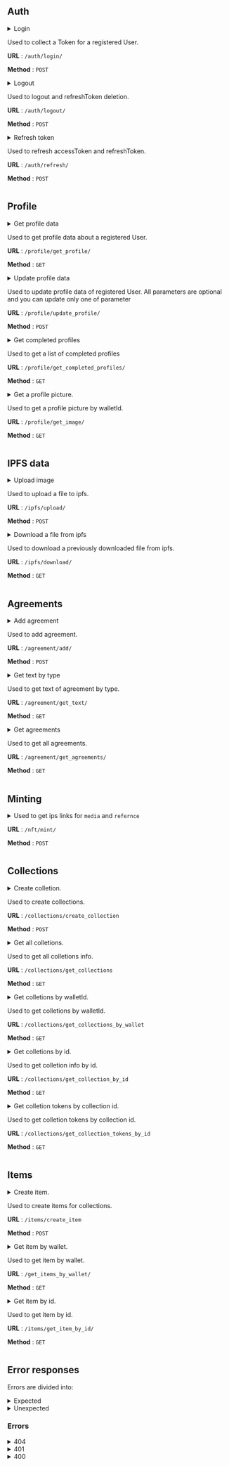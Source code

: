 ## Auth
<details>
<summary>
Login

Used to collect a Token for a registered User.

**URL** : `/auth/login/`

**Method** : `POST`
</summary>

**Auth required** : NO

**Data constraints**

```json
{
  "walletId": "[valid near address]",
}
```

**Data example**

```json
{
  "walletId": "duck2020.testnet",
}
```

## Success Response

**Code** : `200 OK`

**Content example**

```json
{
  "user": {
    "walletId": "duck2020.testnet"
  },
  "accessToken": "eyJhbGciOiJIUzI1NiIsInR5cCI6IkpXVCJ9.eyJ3YWxsZXRfaWQiOiIxMjExMTExMTExMTExMTExMTExMSIsImlhdCI6MTY1MDI3NzQ0MiwiZXhwIjoxNjUwMzc3NDQyfQ.OwjFrp6GduXAsF76Ft_xf8f58MyoQetq6-n6p9qjGBI",
  "refreshToken": "eyJhbGciOiJIUzI1NiIsInR5cCI6IkpXVCJ9.eyJ3YWxsZXRfaWQiOiIxMjExMTExMTExMTExMTExMTExMSIsImlhdCI6MTY1MDI3NzQ0MiwiZXhwIjoxNjUwMzc3NDQyfQ.F8J_lWrNOhBGa2UCYfpK2zrV-X36MzmAGSMSfR0nCkM"
}
```

## Error Response

**Condition** : -

**Code** : `400 BAD REQUEST`

**Content** :

```json
{

}
```
</details>

<details>
<summary>
Logout

Used to logout and refreshToken deletion.

**URL** : `/auth/logout/`

**Method** : `POST`
</summary>

**Auth required** : NO

**Data constraints**

```json
{
  "refreshToken": "[contained in cookies]",
}
```

**Data example**

```json
{
  "refreshToken": "eyJhbGciOiJIUzI1NiIsI......EzxnH4DlFv9OZLl4cHApJYnM",
}
```

## Success Response

**Code** : `200 OK`

**Content example**

```json
{
  
}
```

## Error Response

**Condition** : -

**Code** : `400 BAD REQUEST`

**Content** :

```json
{

}
```
</details>

<details>
<summary>
Refresh token

Used to refresh accessToken and refreshToken.

**URL** : `/auth/refresh/`

**Method** : `POST`
</summary>

**Auth required** : NO

**Data constraints**
 
```json
{
  "refreshToken": "[contained in cookies]",
}
```

**Data example**

```json
{
  "refreshToken": "eyJhbGciOiJIUzI1NiIsI......EzxnH4DlFv9OZLl4cHApJYnM",
}
```

## Success Response

**Code** : `200 OK`

**Content example**

```json
{
    "user": {
        "walletId": "duck2020.testnet"
    },
    "accessToken": "eyJhbGciOiJIUzI1NiIs.....ZcQ5mUqbl1StDnjMeqk",
    "refreshToken": "eyJhbGciOiJIUzI1Nig.....OO6nR97hio1qb22_EqU"
}
```
</details>


## Profile
<details>
<summary>
Get profile data

Used to get profile data about a registered User.

**URL** : `/profile/get_profile/`

**Method** : `GET`
</summary>

**Auth required** : YES

**Data constraints**

```json
{
  "walletId": "is extracted automatically from the accessToken",
}
```

**Data example**

```json
Request Headers
{
  "Authorization": "Bearer eyJhbGciOiJIUzI1NiIsInR5cCI6IkpXVCJ9.eyJ3YWxsZXRfaWQiOiJjMTliMDAzMzk0IiwiaWF0IjoxNjUwMzkzMzI2LCJleHAiOjE2NTAzOTUxMjZ9.7pFlmZH_4yMVM9RAkUOMBZgJFFyGRVEZ5ZM0fKyjoGM"
}
```

## Success Response

**Code** : `200 OK`

**Content example**

```json
{
  "id": 1,
  "walletId": 12321,
  "profilePicture": null,
  "country": "USA",
  "documentType": "passport",
  "passportNumber": "191493",
  "name": "Test",
  "surname": "TestSur",
  "patronymicName": "TestPatronymic",
  "createdAt": "2022-04-18T10:48:17.000Z",
  "completed": false
}
```
</details>
<details>
<summary>
Update profile data

Used to update profile data of registered User. All parameters are optional and you can update only one of parameter

**URL** : `/profile/update_profile/`

**Method** : `POST`
</summary>

**Auth required** : YES

**Data constraints**

```json
{
  "walletId": "[is extracted automatically from the accessToken]",
  "profilePicture":"[img in base64]",
  "country": "[string]",
  "documentType":"[string]",
  "passportNumber":"[string]",
  "name":"[string]",
  "surname":"[string]",
  "patronymicName":"[string]"
}
```

**Data example**

```json
Request Headers
{
  "Authorization": "Bearer eyJhbGciOiJIUzI1NiIsInR5cCI6IkpXVCJ9.eyJ3YWxsZXRfaWQiOiJjMTliMDAzMzk0IiwiaWF0IjoxNjUwMzkzMzI2LCJleHAiOjE2NTAzOTUxMjZ9.7pFlmZH_4yMVM9RAkUOMBZgJFFyGRVEZ5ZM0fKyjoGM"
}
Request Body
{
  "profilePicture": null,
  "country": "USA",
  "documentType": "passport",
  "passportNumber": "191493",
  "name": "Test",
  "surname": "TestSur",
  "patronymicName": "TestPatronymic",
}
```


## Success Response

**Code** : `200 OK`

**Content example**

```json
{
  "id": 1,
  "walletId": 12321,
  "profilePicture": null,
  "country": "USA",
  "documentType": "passport",
  "passportNumber": "191493",
  "name": "Test",
  "surname": "TestSur",
  "patronymicName": "TestPatronymic",
  "createdAt": "2022-04-18T10:48:17.000Z"
  "completed": false
}
```
</details>

<details>
<summary>
Get completed profiles

Used to get a list of completed profiles

**URL** : `/profile/get_completed_profiles/`

**Method** : `GET`
</summary>

**Auth required** : YES

**Data constraints**

```json
{
  "walletId": "is extracted automatically from the accessToken",
}
```

**Data example**

```json
Request Headers
{
  "Authorization": "Bearer eyJhbGciOiJIUzI1NiIsInR5cCI6IkpXVCJ9.eyJ3YWxsZXRfaWQiOiJjMTliMDAzMzk0IiwiaWF0IjoxNjUwMzkzMzI2LCJleHAiOjE2NTAzOTUxMjZ9.7pFlmZH_4yMVM9RAkUOMBZgJFFyGRVEZ5ZM0fKyjoGM"
}
```

## Success Response

**Code** : `200 OK`
  
 Array of completed profiles:

**Content constraints**

```json
[
     {
        "walletId": "[string]",
        "name": "[string]",
        "surname": "[string]",
        "profilePicture": "[image in base64]"
     }
]
```

**Content example**

  
```json
[
    {
        "walletId": "1111111222.testnet",
        "name": "Test123",
        "surname": "TestSur",
        "profilePicture": "eyJhbGci....OiJIU"
    },
    {
        "walletId": "11111.testnet",
        "name": "Test",
        "surname": "TestSur",
        "profilePicture": "eyJhbG....ciOiJIU"
    }
]
```
  
## Error Response

**Condition** : -

**Code** : `400 BAD REQUEST`

**Content** :

```json
{

}
```
  
</details>


<details>
<summary>
Get a profile picture.

Used to get a profile picture by walletId.

**URL** : `/profile/get_image/`

**Method** : `GET`
</summary>

**Auth required** : YES

**Data constraints**

```json
{
  "walletId": "is extracted automatically from the accessToken",
}
```

**Data example**

```json
Request Headers
{
  "Authorization": "Bearer eyJhbGciOiJIUzI1NiIsInR5cCI6IkpXVCJ9.eyJ3YWxsZXRfaWQiOiJjMTliMDAzMzk0IiwiaWF0IjoxNjUwMzkzMzI2LCJleHAiOjE2NTAzOTUxMjZ9.7pFlmZH_4yMVM9RAkUOMBZgJFFyGRVEZ5ZM0fKyjoGM"
}
```

## Success Response

**Code** : `200 OK`
  
 Array of completed profiles:

**Content constraints**

```json
     {
        "profilePicture": "[image in base64]"
     }
```

**Content example**

  
```json
  
    {

        "profilePicture": "eyJhbG....ciOiJIU"
    }

```
  
## Error Response

**Condition** : -

**Code** : `400 BAD REQUEST`

**Content** :

```json
{

}
```
  
</details>

## IPFS data
<details>
<summary>
Upload image

Used to upload a file to ipfs.

**URL** : `/ipfs/upload/`

**Method** : `POST`
</summary>

**Auth required** : YES

**Data constraints**

```json
{
  "walletId": "[is extracted automatically from the accessToken]",
  "data":"[img in base64]",
}
```

**Data example**

```json
Request Headers
{
  "Authorization": "Bearer eyJhbGciOiJIUzI1NiIsInR5cCI6IkpXVCJ9.eyJ3YWxsZXRfaWQiOiJjMTliMDAzMzk0IiwiaWF0IjoxNjUwMzkzMzI2LCJleHAiOjE2NTAzOTUxMjZ9.7pFlmZH_4yMVM9RAkUOMBZgJFFyGRVEZ5ZM0fKyjoGM"
}
Request Body
{
  "data": "JVBERi0xLjcNCiW1tbW1DQo.....IDAgb2JqDQo8PC9UeXBlL0NhdGFs",
}
```


## Success Response

**Code** : `200 OK`

**Content example**

```json
{
  "hash": "QmVTh5EFPXTuoKPUZAKyNE25241v3xGeek8jHKsKSRKqCE"
}
```
## Error Response

**Condition** : -

**Code** : `400 BAD REQUEST`

**Content** :

```json
{

}
```
</details>
<details>
<summary>
Download a file from ipfs
  
Used to download a previously downloaded file from ipfs.

**URL** : `/ipfs/download/`

**Method** : `GET`
</summary>

**Auth required** : YES

**Data constraints**

```json
{
  "walletId": "[is extracted automatically from the accessToken]",
  "hash": "[string]",
}
```

**Data example**

```json
{
  "walletId": "duck2020.testnet",
  "hash": "QmVTh5EFPXTuoKPUZAKyNE25241v3xGeek8jHKsKSRKqCE",
}
```

## Success Response

**Code** : `200 OK`

**Content example**

```json
{
    "filename": "QmVTh5EFPXTuoKPUZAKyNE25241v3xGeek8jHKsKSRKqCE.pdf",
    "data": "JVBERi0xLjcNCiW1tbW1DQoxIDAgb2......JqDQo8PC9UeXBlL0NhdGFsb2cvUGFnZ",
}
```

## Error Response

**Condition** : -

**Code** : `400 BAD REQUEST`

**Content** :

```json
{

}
```
  
</details>

## Agreements
<details>
<summary>
Add agreement

Used to add agreement.

**URL** : `/agreement/add/`

**Method** : `POST`
</summary>

**Auth required** : YES

**Data constraints**

```json
{
  "walletId": "[is extracted automatically from the accessToken]",
  "type":"[string]",
  "text": "[string]",
  "description":"[string]",
}
```

**Data example**

```json
Request Headers
{
  "Authorization": "Bearer eyJhbGciOiJIUzI1NiIsInR5cCI6IkpXVCJ9.eyJ3YWxsZXRfaWQiOiJjMTliMDAzMzk0IiwiaWF0IjoxNjUwMzkzMzI2LCJleHAiOjE2NTAzOTUxMjZ9.7pFlmZH_4yMVM9RAkUOMBZgJFFyGRVEZ5ZM0fKyjoGM"
}
Request Body
{
  "type":"full",
  "text": "My agreement 24/04/2022",
  "description":"My first test agreement.",
}
```


## Success Response

**Code** : `200 OK`

**Content example**

```json
{
    "id": 2,
    "type": "full",
    "text": "My agreement 24/04/2022",
    "description": "My first test agreement."
}
```
## Error Response

**Condition** : -

**Code** : `400 BAD REQUEST`

**Content** :

```json
{

}
```
  
</details>
</details>

<details>
<summary>
Get text by type

Used to get text of agreement by type.

**URL** : `/agreement/get_text/`

**Method** : `GET`
</summary>

**Auth required** : YES

**Data constraints**

```json
{
  "walletId": "is extracted automatically from the accessToken",
  "type":"[string]",
}
```

**Data example**

```json
Request Headers
{
  "Authorization": "Bearer eyJhbGciOiJIUzI1NiIsInR5cCI6IkpXVCJ9.eyJ3YWxsZXRfaWQiOiJjMTliMDAzMzk0IiwiaWF0IjoxNjUwMzkzMzI2LCJleHAiOjE2NTAzOTUxMjZ9.7pFlmZH_4yMVM9RAkUOMBZgJFFyGRVEZ5ZM0fKyjoGM"
}
  
Request params
{
  "type":"Test",
}
```

## Success Response

**Code** : `200 OK`

**Content example**

```json
{
    "text": "My agreement 24/04/2022"
}
```
## Error Response

**Condition** : -

**Code** : `400 BAD REQUEST`

**Content** :

```json
{

}
```
  
</details>
</details>


<details>
<summary>
Get agreements

Used to get all agreements.

**URL** : `/agreement/get_agreements/`

**Method** : `GET`
</summary>

**Auth required** : YES

**Data constraints**

```json
{
  "walletId": "is extracted automatically from the accessToken",
}
```

**Data example**

```json
Request Headers
{
  "Authorization": "Bearer eyJhbGciOiJIUzI1NiIsInR5cCI6IkpXVCJ9.eyJ3YWxsZXRfaWQiOiJjMTliMDAzMzk0IiwiaWF0IjoxNjUwMzkzMzI2LCJleHAiOjE2NTAzOTUxMjZ9.7pFlmZH_4yMVM9RAkUOMBZgJFFyGRVEZ5ZM0fKyjoGM"
}
```

## Success Response

**Code** : `200 OK`

**Content example**

List of agreements:
  
```json
[
    {
        "id": 1,
        "type": "11111111testType",
        "text": "My agreement №1 24/04/2022",
        "description": "My first test agreement"
    },
    {
        "id": 2,
        "type": "testType",
        "text": "My agreement №2 24/04/2022",
        "description": "Test description"
    }
]
```
  
## Error Response

**Condition** : -

**Code** : `400 BAD REQUEST`

**Content** :

```json
{

}
```

  
</details>

## Minting
<details>
<summary>
  Used to get ips links for <code>media</code> and <code>refernce</code>
  
**URL** : `/nft/mint/`

**Method** : `POST`
</summary>

**Auth required** : YES

**Data constraints**

```json
{
  "title":"[string]",
  "description": "[string]",
  "category":"[string]",
  "media": "[img in base64]",
  "typeOfMedia":"[string]",
  "sellType":"[string]",
  "collection": "[string]",
  "tags":"[string]",
}
  
```

**Data example**

```json
Request Headers
{
  "Authorization": "Bearer eyJhbGciOiJIUzI1NiIsInR5cCI6IkpXVCJ9.eyJ3YWxsZXRfaWQiOiJjMTliMDAzMzk0IiwiaWF0IjoxNjUwMzkzMzI2LCJleHAiOjE2NTAzOTUxMjZ9.7pFlmZH_4yMVM9RAkUOMBZgJFFyGRVEZ5ZM0fKyjoGM"
}
Request Body
{
  "title":"Tiger",
  "description": "Tiger",
  "category":"Animals",
  "media": "R0lGODlhMgA.......yAPcAAAAA",
  "typeOfMedia":"",
  "sellType":"",
  "collection": "Test",
  "tags":"",
}
```


## Success Response

**Code** : `200 OK`

**Content example**

```json
{
    "address": "0:af513d6a7d8c0bcaeb502bbcf56e204427ef4d4510458b25a42773c25012586e",
}
```
## Error Response

**Condition** : -

**Code** : `400 BAD REQUEST`

**Content** :

```json
{

}
```
  
</details>



## Collections
<details>
<summary>
Create colletion.

Used to create collections.

**URL** : `/collections/create_collection`

**Method** : `POST`
</summary>

**Auth required** : YES

**Data constraints**

```json
{
    "walletId": "[is extracted automatically from the accessToken]",
    "picture": "[img in base64]",
    "name": "[string]",
    "description": "[string]",
}
```

**Data example**

```json
{
    "walletId": "duck2020.testnet",
    "picture": "KJDJKK.....KDFKKK",
    "name": "Name",
    "description": "Test collection",
}
```

## Success Response

**Code** : `200 OK`

**Content example**

```json
{
    "id": 3,
    "walletId": "duck2020.testnet",
    "name": "Name",
    "picture": "KJDJKK.....KDFKKK",
    "description": "Test collection.",
    "createdAt": "2022-04-26T21:21:10.000Z"
}
```

## Error Response

**Condition** : -

**Code** : `400 BAD REQUEST`

**Content** :

```json
{

}
```
</details>



<details>
<summary>
Get all colletions.

Used to get all colletions info.

**URL** : `/collections/get_collections`

**Method** : `GET`
</summary>

**Auth required** : NO

**Data constraints**

```json
{
}
```

**Data example**

```json
{
}
```

## Success Response

**Code** : `200 OK`

**Content example**

```json
[
    {
        "id": 1,
        "walletId": "duck2020.testnet",
        "name": "First",
        "picture": null,
        "description": "Chess collection.",
        "createdAt": "2022-04-26T21:19:24.000Z"
    },
    {
        "id": 2,
        "walletId": "duck2020.testnet",
        "name": "Second",
        "picture": null,
        "description": "Small village near Chicago.",
        "createdAt": "2022-04-26T21:19:26.000Z"
    }
]
```

## Error Response

**Condition** : -

**Code** : `400 BAD REQUEST`

**Content** :

```json
{

}
```
</details>




<details>
<summary>
Get colletions by walletId.

Used to get colletions by walletId.

**URL** : `/collections/get_collections_by_wallet`

**Method** : `GET`
</summary>

**Auth required** : YES

**Data constraints**

```json
{
    "walletId": "[is extracted automatically from the accessToken]",
}
```

**Data example**

```json
{
    "walletId": "duck2020.testnet",
}
```

## Success Response

**Code** : `200 OK`

**Content example**

```json
[
    {
        "id": 1,
        "walletId": "duck2020.testnet",
        "name": "First",
        "picture": null,
        "description": "Chess collection.",
        "createdAt": "2022-04-26T21:19:24.000Z"
    },
    {
        "id": 2,
        "walletId": "duck2020.testnet",
        "name": "Second",
        "picture": null,
        "description": "Small village near Chicago.",
        "createdAt": "2022-04-26T21:19:26.000Z"
    }
]
```

## Error Response

**Condition** : -

**Code** : `400 BAD REQUEST`

**Content** :

```json
{

}
```
</details>




<details>
<summary>
Get colletions by id.

Used to get colletion info by id.

**URL** : `/collections/get_collection_by_id`

**Method** : `GET`
</summary>

**Auth required** : YES

**Data constraints**

```json
{
    "id": "[number]",
}
```

**Data example**

```json
{
    "id": "1",
}
```

## Success Response

**Code** : `200 OK`

**Content example**

```json
{
    "collection": {
        "id": 1,
        "walletId": "duck2020.testnet1212332",
        "name": "",
        "description": null,
        "picture": null,
        "createdAt": "2022-04-30T13:41:45.000Z"
    },
    "collectionTokens": 0
}

```

## Error Response

**Condition** : -

**Code** : `400 BAD REQUEST`

**Content** :

```json
{

}
```
</details>



<details>
<summary>
Get colletion tokens by collection id.

Used to get colletion tokens by collection id.

**URL** : `/collections/get_collection_tokens_by_id`

**Method** : `GET`
</summary>

**Auth required** : YES

**Data constraints**

```json
{
    "id": "[number]",
}
```

**Data example**

```json
{
    "id": "1",
}
```

## Success Response

**Code** : `200 OK`

**Content example**

```json
[
    {
        "title": "CONTROL TEST",
        "description": "test",
        "price": "10",
        "media": "bafybeig66lnkx2fx4hdrxvcrfl76f2hwcfwyr4voqdbbh3duvs6lda47ma.ipfs.infura-ipfs.io",
        "collection": "Test",
        "address": "0:3213540b6c5baa579dc21d6d436be84468201146a5992edcfccb1df50a3452f4",
        "owner": "0:decc4291fcb1f4818413f6de58ffa5e44a222bf32a2fa56f04dc34e959f47948",
        "creator": "0:0eb093156b485497001f06cf5332861b34f306963c2476af5f433fe7050da0a0",
        "createdAt": "1651671222"
    }
]

```

## Error Response

**Condition** : -

**Code** : `400 BAD REQUEST`

**Content** :

```json
{

}
```
</details>



## Items
<details>
<summary>
Create item.

Used to create items for collections.

**URL** : `/items/create_item`

**Method** : `POST`
</summary>

**Auth required** : YES
 
**Data constraints**

```json
{
  "walletId": "[is extracted automatically from the accessToken]",
  "name": "[string]",
  "description": "[string]",
  "address": "[string]",
  "image": "[img in base64]",
  "collection": "[number]",
  "tags": "[string]",
  "price": "[number]"
}
```

**Data example**

```json
Request Headers
{
  "Authorization": "Bearer eyJhbGciOiJIUzI1NiIsInR5cCI6IkpXVCJ9.eyJ3YWxsZXRfaWQiOiJjMTliMDAzMzk0IiwiaWF0IjoxNjUwMzkzMzI2LCJleHAiOjE2NTAzOTUxMjZ9.7pFlmZH_4yMVM9RAkUOMBZgJFFyGRVEZ5ZM0fKyjoGM"
}
Request Body
{
  "name": "Test4",
  "description": "My Test Collection",
  "address": "23456782345678923456789345678945678",
  "image": "lfldfkfdkgkddgkdkdkgldgkdkflgkdflflkkfdldffk",
  "collection": "1",
  "tags": "Epic",
  "price": "10000"
}
```
  
## Success Response

**Code** : `200 OK`

**Content example**

```
{
    "id": 3,
    "address": "23456782345678923456789345678945678",
    "name": "Test4",
    "description": "My Test Collection",
    "image": "kfdkljdfkfdfjl...dfdkfdjkfkdfkd",
    "collection": 1,
    "tags": "Epic",
    "price": 10000,
    "creator": "duck2020.testnet",
    "owner": "duck2020.testnet",
    "createdAt": "2022-04-26T21:53:12.000Z"
}

```
## Error Response

**Condition** : -

**Code** : `400 BAD REQUEST`

**Content** :

```json
{

}
```
</details>


<details>
<summary>
Get item by wallet.

Used to get item by wallet.

**URL** : `/get_items_by_wallet/`

**Method** : `GET`
</summary>

**Auth required** : YES

**Data constraints**

```json
{
    "walletId": "[is extracted automatically from the accessToken]",
}
```

**Data example**

```json
Request Headers
{
  "Authorization": "Bearer eyJhbGciOiJIUzI1NiIsInR5cCI6IkpXVCJ9.eyJ3YWxsZXRfaWQiOiJjMTliMDAzMzk0IiwiaWF0IjoxNjUwMzkzMzI2LCJleHAiOjE2NTAzOTUxMjZ9.7pFlmZH_4yMVM9RAkUOMBZgJFFyGRVEZ5ZM0fKyjoGM"
}
  ```

## Success Response

**Code** : `200 OK`

**Content example**

```json
{
    "id": 1,
    "address": "23456782345678923456789345678945678",
    "name": "Test4",
    "description": "My Test Collection",
    "image": "fkfkfkfkf....ffkdkfdkdf",
    "collection": 1,
    "tags": "Epic",
    "price": 10000,
    "creator": "duck2020.testnet",
    "owner": "duck2020.testnet",
    "createdAt": "2022-04-26T21:39:47.000Z"
}
```

## Error Response

**Condition** : -

**Code** : `400 BAD REQUEST`

**Content** :

```json
{

}
```
</details>


<details>
<summary>
Get item by id.

Used to get item by id.

**URL** : `/items/get_item_by_id/`

**Method** : `GET`
</summary>

**Auth required** : YES

**Data constraints**

```json
{
    "walletId": "[is extracted automatically from the accessToken]",
}
```

**Data example**

```json
Request Headers
{
  "Authorization": "Bearer eyJhbGciOiJIUzI1NiIsInR5cCI6IkpXVCJ9.eyJ3YWxsZXRfaWQiOiJjMTliMDAzMzk0IiwiaWF0IjoxNjUwMzkzMzI2LCJleHAiOjE2NTAzOTUxMjZ9.7pFlmZH_4yMVM9RAkUOMBZgJFFyGRVEZ5ZM0fKyjoGM"
}
  ```

## Success Response

**Code** : `200 OK`

**Content example**

```json
{
    "id": 1,
    "address": "23456782345678923456789345678945678",
    "name": "Test4",
    "description": "My Test Collection",
    "image": "fkfkfkfkf....ffkdkfdkdf",
    "collection": 1,
    "tags": "Epic",
    "price": 10000,
    "creator": "duck2020.testnet",
    "owner": "duck2020.testnet",
    "createdAt": "2022-04-26T21:39:47.000Z"
}
```

## Error Response

**Condition** : -

**Code** : `400 BAD REQUEST`

**Content** :

```json
{

}
```
</details>


## Error responses

Errors are divided into:
<details>
<summary>
Expected
</summary>
Expected errors in the response contain <code>errorMessage</code>.
</details>
<details>
<summary>
Unexpected
</summary>
Unexpected errors contain similar field <code>errorMessage</code>, but two additional fields appear: <code>error</code> with an error description automatically taken from the exception name, and <code>description</code> with an array of data about this error. Below are examples of anticipated errors error 404 and error 401, as well as an unexpected error on the example of error 400.
The status 401 is returned in case of unsuccessful authorization, 404 in case of not found, 400 in case of other expected and unexpected errors when processing the request.
</details>


### Errors

<details>
<summary>404</summary>

```json
{
  "errorMessage": "Not found"
}
```
</details>

<details>
<summary>401</summary>

```json
{
  "errorMessage": "User is not authorized!"
}
```
</details>
<details>
<summary>400</summary>

```json
{
    "errorMessage": "Bad Request: Error while update profile",
    "error": "error: столбец \"RRRRR\" в таблице \"users\" не существует",
    "description": {
        "length": 220,
        "name": "error",
        "severity": "ОШИБКА",
        "code": "42703",
        "position": "29",
        "file": "d:\\pginstaller_13.auto\\postgres.windows-x64\\src\\backend\\parser\\analyze.c",
        "line": "2341",
        "routine": "transformUpdateTargetList"
    }
}
```
</details>
